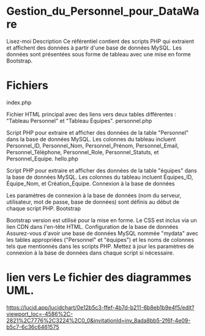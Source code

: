 # Gestion_du_Personnel_pour_DataWare

Lisez-moi
Description
Ce référentiel contient des scripts PHP qui extraient et affichent des données à partir d'une base de données MySQL. Les données sont présentées sous forme de tableau avec une mise en forme Bootstrap.

# Fichiers


 index.php

Fichier HTML principal avec des liens vers deux tables différentes : "Tableau Personnel" et "Tableau Équipes".
personnel.php

Script PHP pour extraire et afficher des données de la table "Personnel" dans la base de données MySQL.
Les colonnes du tableau incluent Personnel_ID, Personnel_Nom, Personnel_Prénom, Personnel_Email, Personnel_Téléphone, Personnel_Role, Personnel_Statuts, et Personnel_Equipe.
hello.php

Script PHP pour extraire et afficher des données de la table "équipes" dans la base de données MySQL.
Les colonnes du tableau incluent Équipes_ID, Équipe_Nom, et Création_Équipe.
Connexion à la base de données

Les paramètres de connexion à la base de données (nom du serveur, utilisateur, mot de passe, base de données) sont définis au début de chaque script PHP.
Bootstrap

Bootstrap version  est utilisé pour la mise en forme. Le CSS est inclus via un lien CDN dans l'en-tête HTML.
Configuration de la base de données
Assurez-vous d'avoir une base de données MySQL nommée "mydata" avec les tables appropriées ("Personnel" et "équipes") et les noms de colonnes tels que mentionnés dans les scripts PHP. Mettez à jour les paramètres de connexion à la base de données dans chaque script si nécessaire.

# lien vers Le fichier des diagrammes UML.
https://lucid.app/lucidchart/0e12b5c3-ffef-4b7d-b211-6b8eb1b9e4f5/edit?viewport_loc=-4586%2C-2821%2C7776%2C3224%2C0_0&invitationId=inv_8ada8bb5-2f6f-4e09-b5c7-6c36c6461575